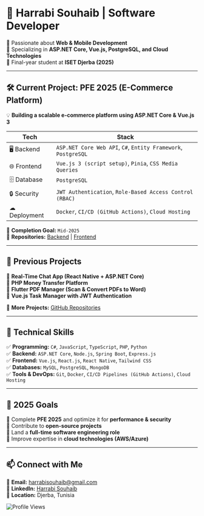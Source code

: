 # 🚀 Harrabi Souhaib | Software Developer  
🔹 Passionate about **Web & Mobile Development**  
🔹 Specializing in **ASP.NET Core, Vue.js, PostgreSQL, and Cloud Technologies**  
🔹 Final-year student at **ISET Djerba (2025)**  

---

## **🛠 Current Project: PFE 2025 (E-Commerce Platform)**  
💡 **Building a scalable e-commerce platform using ASP.NET Core & Vue.js 3**  

| Tech | Stack |
|------|-------|
| 🖥 Backend | `ASP.NET Core Web API`, `C#`, `Entity Framework`, `PostgreSQL` |
| 🌐 Frontend | `Vue.js 3 (script setup)`, `Pinia`, `CSS Media Queries` |
| 🗄 Database | `PostgreSQL` |
| 🔒 Security | `JWT Authentication`, `Role-Based Access Control (RBAC)` |
| ☁ Deployment | `Docker`, `CI/CD (GitHub Actions)`, `Cloud Hosting` |

📅 **Completion Goal:** `Mid-2025`  
🔗 **Repositories:** [Backend](https://github.com/CodeBySouhaib/pfe-nexus-api) | [Frontend](https://github.com/CodeBySouhaib/pfe-nexus-client)  

---

## **💼 Previous Projects**  
🔹 **Real-Time Chat App (React Native + ASP.NET Core)**  
🔹 **PHP Money Transfer Platform**  
🔹 **Flutter PDF Manager (Scan & Convert PDFs to Word)**  
🔹 **Vue.js Task Manager with JWT Authentication**  

📂 **More Projects:** [GitHub Repositories](https://github.com/CodeBySouhaib?tab=repositories)  

---

## **🔧 Technical Skills**  
✅ **Programming:** `C#`, `JavaScript`, `TypeScript`, `PHP`, `Python`  
✅ **Backend:** `ASP.NET Core`, `Node.js`, `Spring Boot`, `Express.js`  
✅ **Frontend:** `Vue.js`, `React.js`, `React Native`, `Tailwind CSS`  
✅ **Databases:** `MySQL`, `PostgreSQL`, `MongoDB`  
✅ **Tools & DevOps:** `Git`, `Docker`, `CI/CD Pipelines (GitHub Actions)`, `Cloud Hosting`  

---

## **🎯 2025 Goals**  
📌 Complete **PFE 2025** and optimize it for **performance & security**  
📌 Contribute to **open-source projects**  
📌 Land a **full-time software engineering role**  
📌 Improve expertise in **cloud technologies (AWS/Azure)**  

---

## **📫 Connect with Me**  
📩 **Email:** [harrabisouhaib@gmail.com](mailto:harrabisouhaib@gmail.com)  
💼 **LinkedIn:** [Harrabi Souhaib](https://www.linkedin.com/in/harrabisouhaib)  
📍 **Location:** Djerba, Tunisia 

![Profile Views](https://komarev.com/ghpvc/?username=CodeBySouhaib&color=green)
